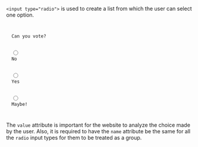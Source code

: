 `<input type="radio">` is used to create a list from which the user can select one option.

<codeblock language="html" type="lesson">
<code>
<form>
  <label>Can you vote?</label>
  <br />
  <input type="radio" id="vote1" value="no" name="vote">
  <label>No</label>
  <br />
  <input type="radio" id="vote2" value="yes" name="vote">
  <label>Yes</label>
  <br />
  <input type="radio" id="vote3" value="maybe" name="vote">
  <label>Maybe!</label>
</form>
</code>
</codeblock>

The `value` attribute is important for the website to analyze the choice made by the user. Also, it is required to have the `name` attribute be the same for all the `radio` input types for them to be treated as a group.
